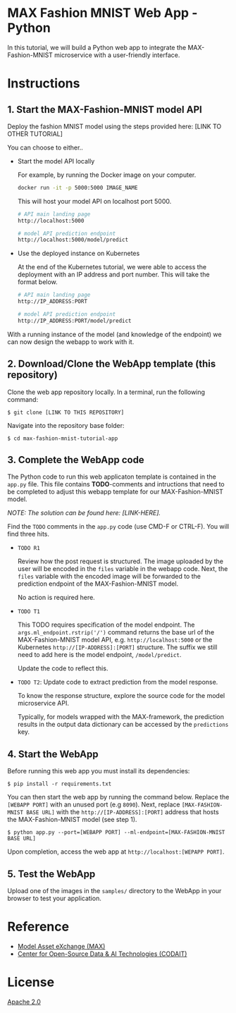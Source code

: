 # MAX Fashion MNIST Web App - Python

In this tutorial, we will build a Python web app to integrate the MAX-Fashion-MNIST microservice with a user-friendly interface.

# Instructions
## 1. Start the MAX-Fashion-MNIST model API

Deploy the fashion MNIST model using the steps provided here: [LINK TO OTHER TUTORIAL]

You can choose to either..

- Start the model API locally
    
    For example, by running the Docker image on your computer.

    ```bash
    docker run -it -p 5000:5000 IMAGE_NAME
    ```

    This will host your model API on localhost port 5000.
    
    ```bash
    # API main landing page
    http://localhost:5000

    # model API prediction endpoint
    http://localhost:5000/model/predict
    ```

- Use the deployed instance on Kubernetes
    
    At the end of the Kubernetes tutorial, we were able to access the deployment with an IP address and port number. This will take the format below.

    ```bash
    # API main landing page
    http://IP_ADDRESS:PORT

    # model API prediction endpoint
    http://IP_ADDRESS:PORT/model/predict
    ```

With a running instance of the model (and knowledge of the endpoint) we can now design the webapp to work with it.


## 2. Download/Clone the WebApp template (this repository)

Clone the web app repository locally. In a terminal, run the following command:

```
$ git clone [LINK TO THIS REPOSITORY]
```

Navigate into the repository base folder:

```
$ cd max-fashion-mnist-tutorial-app
```

## 3. Complete the WebApp code

The Python code to run this web applicaton template is contained in the `app.py` file. This file contains **TODO**-comments and intructions that need to be completed to adjust this webapp template for our MAX-Fashion-MNIST model.

_NOTE: The solution can be found here: [LINK-HERE]._

Find the `TODO` comments in the `app.py` code (use CMD-F or CTRL-F). You will find three hits.

- `TODO R1`
  
    Review how the post request is structured. The image uploaded by the user will be encoded in the `files` variable in the webapp code. Next, the `files` variable with the encoded image will be forwarded to the prediction endpoint of the MAX-Fashion-MNIST model.

    No action is required here.

- `TODO T1`

    This TODO requires specification of the model endpoint. The `args.ml_endpoint.rstrip('/')` command returns the base url of the MAX-Fashion-MNIST model API, e.g. `http://localhost:5000` or the Kubernetes `http://[IP-ADDRESS]:[PORT]` structure. The suffix we still need to add here is the model endpoint, `/model/predict`. 
    
    Update the code to reflect this.

- `TODO T2`: Update code to extract prediction from the model response. 

    To know the response structure, explore the source code for the model microservice API.

    Typically, for models wrapped with the MAX-framework, the prediction results in the output data dictionary can be accessed by the `predictions` key. 



## 4. Start the WebApp

Before running this web app you must install its dependencies:

```
$ pip install -r requirements.txt
```

You can then start the web app by running the command below. Replace the `[WEBAPP PORT]` with an unused port (e.g `8090`). Next, replace `[MAX-FASHION-MNIST BASE URL]` with the `http://[IP-ADDRESS]:[PORT]` address that hosts the MAX-Fashion-MNIST model (see step 1).

```
$ python app.py --port=[WEBAPP PORT] --ml-endpoint=[MAX-FASHION-MNIST BASE URL]
```

Upon completion, access the web app at `http://localhost:[WEPAPP PORT]`.


## 5. Test the WebApp

Upload one of the images in the `samples/` directory to the WebApp in your browser to test your application. 

# Reference

* [Model Asset eXchange (MAX)](https://developer.ibm.com/code/exchanges/models/)
* [Center for Open-Source Data & AI Technologies (CODAIT)](https://developer.ibm.com/code/open/centers/codait/)

# License
[Apache 2.0](LICENSE)

